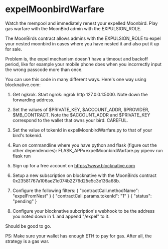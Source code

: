 # expelMoonbirdWarfare
Watch the mempool and immediately renest your expelled Moonbird. Play gas warfare with the MoonBird admin with the EXPULSION_ROLE.

The MoonBirds contract allows admins with the EXPULSION_ROLE to expel your nested moonbird in cases where you have nested
it and also put it up for sale.

Problem is, the expel mechanism doesn't have a timeout and backoff period, like for example your mobile phone does 
when you incorrectly input the wrong passcode more than once.

You can use this code in many different ways. Here's one way using blocknative.com:

1. Get ngkrok. Start ngrok: ngrok http 127.0.0.1:5000. Note down the forwarding address.
2. Set the values of $PRIVATE_KEY, $ACCOUNT_ADDR, $PROVIDER, $MB_CONTRACT. Note the $ACCOUNT_ADDR and $PRIVATE_KEY
    correspond to the wallet that owns your bird. CAREFUL.
3. Set the value of tokenId in expelMoonbirdWarfare.py to that of your bird's tokenid.
4. Run on commandline where you have python and flask (figure out the other dependencies):
    FLASK_APP=expelMoonbirdWarfare.py pipenv run flask run
4. Sign up for a free account on https://www.blocknative.com
5. Setup a new subscription on blocknative with the MoonBirds contract 0x23581767a106ae21c074b2276d25e5c3e136a68b.
6. Configure the following filters:
      { "contractCall.methodName": "expelFromNest" }
      { "contractCall.params.tokenId": "1" }
      { "status": "pending" }
      
7. Configure your blocknative subcription's webhook to be the address you noted down in 1. and append "/expel" to it.

Should be good to go. 

PS: Make sure your wallet has enough ETH to pay for gas. After all, the strategy is a gas war.
    
